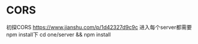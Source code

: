 # CORS
初探CORS https://www.jianshu.com/p/1d42327d9c9c
进入每个server都需要npm install下
cd one/server && npm install

